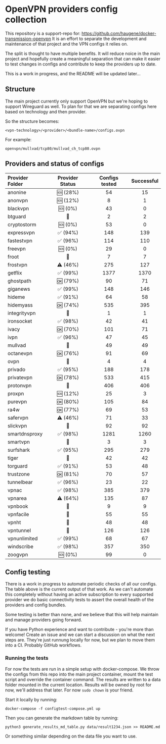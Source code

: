 # OpenVPN providers config collection

This repository is a support-repo for: https://github.com/haugene/docker-transmission-openvpn
It is an effort to separate the development and maintenance of that project and the
VPN configs it relies on.

The split is thought to have multiple benefits. It will reduce noice in the main project and
hopefully create a meaningful separation that can make it easier to test changes in configs and contribute to keep the providers up to date.

This is a work in progress, and the README will be updated later...

## Structure

The main project currently only support OpenVPN but we're hoping to support Wireguard as well.
To plan for that we are separating configs here based on technology and then provider.

So the structure becomes:
```
<vpn-technology>/<provider>/<bundle-name>/configs.ovpn
```

For example:
```
openvpn/mullvad/tcp80/mullvad_ch_tcp80.ovpn
```

## Providers and status of configs

| Provider Folder | Provider Status | Configs tested | Successful |
| :-------------- | :-------------: | :------------: | :--------: |
| anonine | :sos: (28%) | 54 | 15 |
| anonvpn | :sos: (12%) | 8 | 1 |
| blackvpn | :sos: (0%) | 43 | 0 |
| btguard | :100: | 2 | 2 |
| cryptostorm | :sos: (0%) | 53 | 0 |
| expressvpn | :white_check_mark: (94%) | 148 | 139 |
| fastestvpn | :white_check_mark: (96%) | 114 | 110 |
| freevpn | :sos: (0%) | 29 | 0 |
| froot | :100: | 7 | 7 |
| frostvpn | :warning: (46%) | 275 | 127 |
| getflix | :white_check_mark: (99%) | 1377 | 1370 |
| ghostpath | :ok: (79%) | 90 | 71 |
| giganews | :white_check_mark: (99%) | 148 | 146 |
| hideme | :white_check_mark: (91%) | 64 | 58 |
| hidemyass | :ok: (74%) | 535 | 395 |
| integrityvpn | :100: | 1 | 1 |
| ironsocket | :white_check_mark: (98%) | 42 | 41 |
| ivacy | :ok: (70%) | 101 | 71 |
| ivpn | :white_check_mark: (96%) | 47 | 45 |
| mullvad | :100: | 49 | 49 |
| octanevpn | :ok: (76%) | 91 | 69 |
| ovpn | :100: | 4 | 4 |
| privado | :white_check_mark: (95%) | 188 | 178 |
| privatevpn | :ok: (78%) | 533 | 415 |
| protonvpn | :100: | 406 | 406 |
| proxpn | :sos: (12%) | 25 | 3 |
| purevpn | :ok: (80%) | 105 | 84 |
| ra4w | :ok: (77%) | 69 | 53 |
| safervpn | :warning: (46%) | 71 | 33 |
| slickvpn | :100: | 92 | 92 |
| smartdnsproxy | :white_check_mark: (98%) | 1281 | 1260 |
| smartvpn | :100: | 3 | 3 |
| surfshark | :white_check_mark: (95%) | 295 | 279 |
| tiger | :100: | 42 | 42 |
| torguard | :white_check_mark: (91%) | 53 | 48 |
| trustzone | :ok: (81%) | 70 | 57 |
| tunnelbear | :white_check_mark: (96%) | 23 | 22 |
| vpnac | :white_check_mark: (98%) | 385 | 379 |
| vpnarea | :warning: (64%) | 135 | 87 |
| vpnbook | :100: | 9 | 9 |
| vpnfacile | :100: | 55 | 55 |
| vpnht | :100: | 48 | 48 |
| vpntunnel | :100: | 126 | 126 |
| vpnunlimited | :white_check_mark: (99%) | 68 | 67 |
| windscribe | :white_check_mark: (98%) | 357 | 350 |
| zoogvpn | :sos: (0%) | 99 | 0 |

## Config testing

There is a work in progress to automate periodic checks of all our configs. The table above is the current
output of that work. As we can't automate this completely without having an active subscription to every supported
provider we do basic connectivity tests to assert the overall health of the providers and config bundles.

Some testing is better than none, and we believe that this will help maintain and manage providers going forward.

If you have Python experience and want to contribute - you're more than welcome! Create an issue and we can
start a discussion on what the next steps are. They're just runnung locally for now, but we plan
to move them into a CI. Probably GitHub workflows.

### Running the tests

For now the tests are run in a simple setup with docker-compose. We throw the configs from this repo into
the main project container, mount the test script and override the container command.
The results are written to a data folder mounted in the current location. Results will be owned by root for now,
we'll address that later. For now `sudo chown` is your friend.

Start it locally by running:
```
docker-compose -f configtest-compose.yml up
```
Then you can generate the markdown table by running:
```
python3 generate_results_md_table.py data/result1234.json >> README.md
```
Or something similar depending on the data file you want to use.
